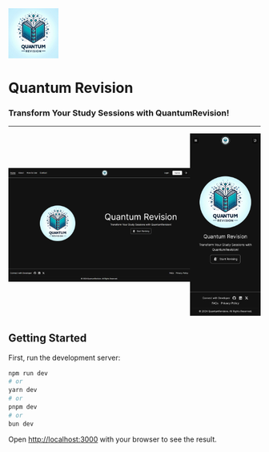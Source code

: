 <div>
  <img style="height: 100px; width: 100px;" src="/public/logo.jpeg" alt="Quantum Revision Logo" />
</div>

# Quantum Revision

### Transform Your Study Sessions with QuantumRevision!

<hr />

<div style="display:flex; flex-direction: row; justify-content: center; place-items: center;">
  <div style="height: auto; width: auto;"><img src="/public/assets/web_ss.png" alt="Quantum Revision Web App" /></div>
  <div style="height: auto; width: auto;"><img src="/public/assets/mobile_ss.jpg" alt="Quantum Revision Mobile App" /></div>
</div>

## Getting Started

First, run the development server:

```bash
npm run dev
# or
yarn dev
# or
pnpm dev
# or
bun dev
```

Open [http://localhost:3000](http://localhost:3000) with your browser to see the result.
